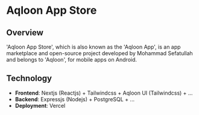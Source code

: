 # Aqloon App Store

## Overview
'Aqloon App Store', which is also known as the 'Aqloon App', is an app marketplace and open-source project developed by Mohammad Sefatullah and belongs to 'Aqloon', for mobile apps on Android. 

## Technology
- **Frontend**: Nextjs (Reactjs) + Tailwindcss + Aqloon UI (Tailwindcss) + ...
- **Backend**: Expressjs (Nodejs) + PostgreSQL + ...
- **Deployment**: Vercel
